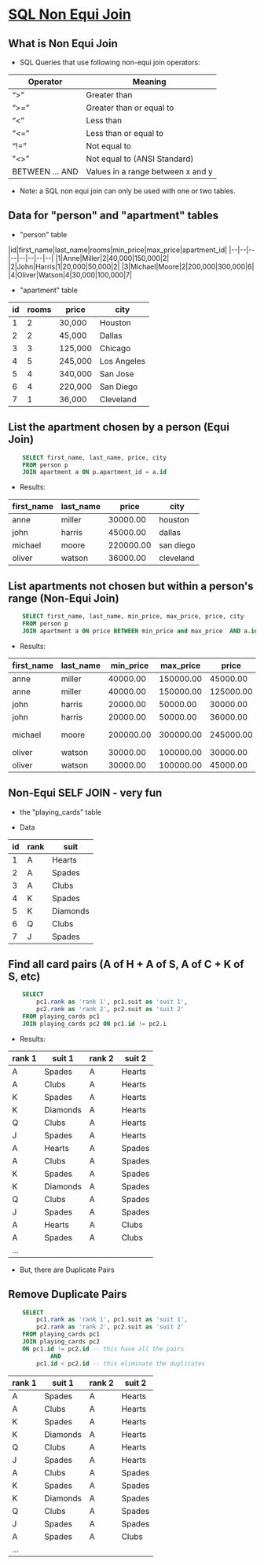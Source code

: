 # [SQL Non Equi Join](https://learnsql.com/blog/illustrated-guide-sql-non-equi-join/#top)

## What is Non Equi Join

- SQL Queries that use following non-equi join operators:

|Operator|Meaning|
|--------|-------|
|“>”|Greater than|
|“>=”|Greater than or equal to|
|“<”|Less than|
|“<=”|Less than or equal to|
|“!=”|Not equal to|
|”<>”|Not equal to (ANSI Standard)|
|BETWEEN … AND|Values in a range between x and y|

- Note: a SQL non equi join can only be used with one or two tables.

## Data for "person" and "apartment" tables

- "person" table

|id|first_name|last_name|rooms|min_price|max_price|apartment_id|
|--|--|--|--|--|--|--|--|
|1|Anne|Miller|2|40,000|150,000|2|
|2|John|Harris|1|20,000|50,000|2|
|3|Michael|Moore|2|200,000|300,000|6|
|4|Oliver|Watson|4|30,000|100,000|7|

- "apartment" table

|id|rooms|price|city|
|--|--|--|--|
|1|2|30,000|Houston|
|2|2|45,000|Dallas|
|3|3|125,000|Chicago|
|4|5|245,000|Los Angeles|
|5|4|340,000|San Jose|
|6|4|220,000|San Diego|
|7|1|36,000|Cleveland|

## List the apartment chosen by a person (Equi Join)

```sql
    SELECT first_name, last_name, price, city
    FROM person p
    JOIN apartment a ON p.apartment_id = a.id
```

- Results:

|first_name|last_name|price|city|
|--|--|--|--|
|anne|miller|30000.00|houston|
|john|harris|45000.00|dallas|
|michael|moore|220000.00|san diego|
|oliver|watson|36000.00|cleveland|

## List apartments not chosen but within a person's range (Non-Equi Join)

```sql
    SELECT first_name, last_name, min_price, max_price, price, city
    FROM person p
    JOIN apartment a ON price BETWEEN min_price and max_price  AND a.id != p.apartment_id
```

- Results:

|first_name|last_name|min_price|max_price|price|city|
|--|--|--|--|--|--|
|anne|miller|40000.00|150000.00|45000.00|dallas|
|anne|miller|40000.00|150000.00|125000.00|chicago|
|john|harris|20000.00|50000.00|30000.00|houston|
|john|harris|20000.00|50000.00|36000.00|cleveland|
|michael|moore|200000.00|300000.00|245000.00|los angeles|
|oliver|watson|30000.00|100000.00|30000.00|houston|
|oliver|watson|30000.00|100000.00|45000.00|dallas|

## Non-Equi SELF JOIN - very fun

- the "playing_cards" table

- Data

|id|rank|suit|
|--|--|--|
|1|A|Hearts|
|2|A|Spades|
|3|A|Clubs|
|4|K|Spades|
|5|K|Diamonds|
|6|Q|Clubs|
|7|J|Spades|

## Find all card pairs (A of H + A of S, A of C + K of S, etc)  

```sql
    SELECT
        pc1.rank as 'rank 1', pc1.suit as 'suit 1',
        pc2.rank as 'rank 2', pc2.suit as 'suit 2'
    FROM playing_cards pc1
    JOIN playing_cards pc2 ON pc1.id != pc2.i
```

- Results:

|rank 1|suit 1|rank 2|suit 2|
|--|--|--|--|
|A|Spades|A|Hearts|
|A|Clubs|A|Hearts|
|K|Spades|A|Hearts| -- duplicate
|K|Diamonds|A|Hearts|
|Q|Clubs|A|Hearts|
|J|Spades|A|Hearts|
|A|Hearts|A|Spades| -- duplicate
|A|Clubs|A|Spades|  
|K|Spades|A|Spades|
|K|Diamonds|A|Spades|
|Q|Clubs|A|Spades|
|J|Spades|A|Spades|
|A|Hearts|A|Clubs|
|A|Spades|A|Clubs|
|...|

- But, there are Duplicate Pairs

## Remove Duplicate Pairs

```sql
    SELECT
        pc1.rank as 'rank 1', pc1.suit as 'suit 1',
        pc2.rank as 'rank 2', pc2.suit as 'suit 2'
    FROM playing_cards pc1
    JOIN playing_cards pc2
    ON pc1.id != pc2.id -- this have all the pairs
            AND
        pc1.id < pc2.id -- this eliminate the duplicates
```

|rank 1|suit 1|rank 2|suit 2|
|--|--|--|--|
|A|Spades|A|Hearts|
|A|Clubs|A|Hearts|
|K|Spades|A|Hearts|
|K|Diamonds|A|Hearts|
|Q|Clubs|A|Hearts|
|J|Spades|A|Hearts|
|A|Clubs|A|Spades|  
|K|Spades|A|Spades|
|K|Diamonds|A|Spades|
|Q|Clubs|A|Spades|
|J|Spades|A|Spades|
|A|Spades|A|Clubs|
|...|
